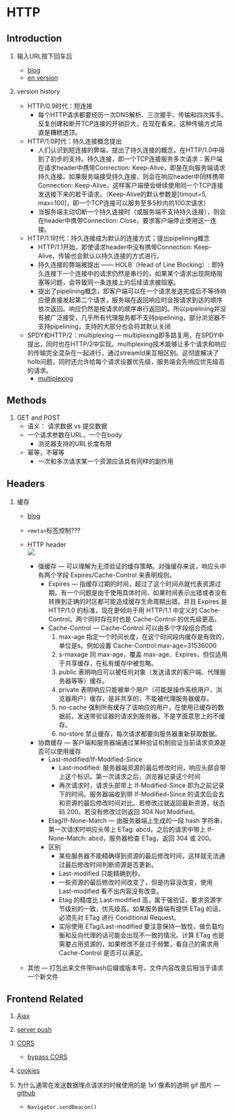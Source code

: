# HTTP

## Introduction

1. 输入URL按下回车后
   - [blog](http://blog.jobbole.com/84870/)
   - [en version](https://github.com/alex/what-happens-when)

1. version history
   - HTTP/0.9时代：短连接
     - 每个HTTP请求都要经历一次DNS解析、三次握手、传输和四次挥手。反复创建和断开TCP连接的开销巨大，在现在看来，这种传输方式简直是糟糕透顶。
   - HTTP/1.0时代：持久连接概念提出
     - 人们认识到短连接的弊端，提出了持久连接的概念，在HTTP/1.0中得到了初步的支持。持久连接，即一个TCP连接服务多次请求：客户端在请求header中携带Connection: Keep-Alive，即是在向服务端请求持久连接。如果服务端接受持久连接，则会在响应header中同样携带Connection: Keep-Alive，这样客户端便会继续使用同一个TCP连接发送接下来的若干请求。（Keep-Alive的默认参数是[timout=5, max=100]，即一个TCP连接可以服务至多5秒内的100次请求）
     - 当服务端主动切断一个持久连接时（或服务端不支持持久连接），则会在header中携带Connection: Close，要求客户端停止使用这一连接。
   - HTTP/1.1时代：持久连接成为默认的连接方式；提出pipelining概念
     - HTTP/1.1开始，即使请求header中没有携带Connection: Keep-Alive，传输也会默认以持久连接的方式进行。
     - 持久连接的弊端被提出 —— HOLB（Head of Line Blocking）: 即持久连接下一个连接中的请求仍然是串行的，如果某个请求出现网络阻塞等问题，会导致同一条连接上的后续请求被阻塞。
     - 提出了pipelining概念，即客户端可以在一个请求发送完成后不等待响应便直接发起第二个请求，服务端在返回响应时会按请求到达的顺序依次返回。响应仍然是按请求的顺序串行返回的。所以pipelining并没有被广泛接受，几乎所有代理服务都不支持pipelining，部分浏览器不支持pipelining，支持的大部分也会将其默认关闭
   - SPDY和HTTP/2：multiplexing — multiplexing即多路复用，在SPDY中提出，同时也在HTTP/2中实现。multiplexing技术能够让多个请求和响应的传输完全混杂在一起进行，通过streamId来互相区别。这彻底解决了holb问题，同时还允许给每个请求设置优先级，服务端会先响应优先级高的请求。
     - [multiplexing](https://github.com/Advanced-Frontend/Daily-Interview-Question/issues/14)

## Methods

1. GET and POST
   - 语义： 请求数据 vs 提交数据
   - 一个请求参数在URL，一个在body
     - 浏览器支持的URL长度有限
   - 幂等，不幂等
     - 一次和多次请求某一个资源应该具有同样的副作用

## Headers

1. 缓存
   - [blog](https://www.jianshu.com/p/54cc04190252)
   - `<meta>`标签控制???
   - HTTP header  
     ![][p1]

     [p1]: ./images/1.png
     - 强缓存 — 可以理解为无须验证的缓存策略。对强缓存来说，响应头中有两个字段 Expires/Cache-Control 来表明规则。
       - Expires — 指缓存过期的时间，超过了这个时间点就代表资源过期。有一个问题是由于使用具体时间，如果时间表示出错或者没有转换到正确的时区都可能造成缓存生命周期出错。并且 Expires 是 HTTP/1.0 的标准，现在更倾向于用 HTTP/1.1 中定义的 Cache-Control。两个同时存在时也是 Cache-Control 的优先级更高。
       - Cache-Control — Cache-Control 可以由多个字段组合而成
         1. max-age 指定一个时间长度，在这个时间段内缓存是有效的，单位是s。例如设置 Cache-Control:max-age=31536000
         2. s-maxage 同 max-age，覆盖 max-age、Expires，但仅适用于共享缓存，在私有缓存中被忽略。
         3. public 表明响应可以被任何对象（发送请求的客户端、代理服务器等等）缓存。
         4. private 表明响应只能被单个用户（可能是操作系统用户、浏览器用户）缓存，是非共享的，不能被代理服务器缓存。
         5. no-cache 强制所有缓存了该响应的用户，在使用已缓存的数据前，发送带验证器的请求到服务器。不是字面意思上的不缓存。
         6. no-store 禁止缓存，每次请求都要向服务器重新获取数据。
     - 协商缓存 — 客户端和服务器端通过某种验证机制验证当前请求资源是否可以使用缓存
       - Last-modified/If-Modified-Since
         - Last-modified: 服务器端资源的最后修改时间，响应头部会带上这个标识。第一次请求之后，浏览器记录这个时间
         - 再次请求时，请求头部带上 If-Modified-Since 即为之前记录下的时间。服务器端收到带 If-Modified-Since 的请求后会去和资源的最后修改时间对比。若修改过就返回最新资源，状态码 200，若没有修改过则返回 304 Not Modified。
       - Etag/If-None-Match — 由服务器端上生成的一段 hash 字符串，第一次请求时响应头带上 ETag: abcd，之后的请求中带上 If-None-Match: abcd，服务器检查 ETag，返回 304 或 200。
       - 区别
         - 某些服务器不能精确得到资源的最后修改时间，这样就无法通过最后修改时间判断资源是否更新。
         - Last-modified 只能精确到秒。
         - 一些资源的最后修改时间改变了，但是内容没改变，使用 Last-modified 看不出内容没有改变。
         - Etag 的精度比 Last-modified 高，属于强验证，要求资源字节级别的一致，优先级高。如果服务器端有提供 ETag 的话，必须先对 ETag 进行 Conditional Request。
         - 实际使用 ETag/Last-modified 要注意保持一致性，做负载均衡和反向代理的话可能会出现不一致的情况。计算 ETag 也是需要占用资源的，如果修改不是过于频繁，看自己的需求用 Cache-Control 是否可以满足。
   - 其他 — 打包出来文件带hash后缀或版本号，文件内容改变后相当于请求一个新文件

## Frontend Related

1. [Ajax](./BOM_DOM_notes.md#Ajax)

1. [server push](./BOM_DOM_notes.md#Server-Push)

1. [CORS](./BOM_DOM_notes.md#CORS)
   - [bypass CORS](./BOM_DOM_notes.md#Bypass-CORS)

1. [cookies](./BOM_DOM_notes.md#Cookies)

1. 为什么通常在发送数据埋点请求的时候使用的是 1x1 像素的透明 gif 图片 — [github](https://github.com/Advanced-Frontend/Daily-Interview-Question/issues/87)
   - `Navigator.sendBeacon()`
   <!-- TODO: transfer to BOM_DOM_notes -->

